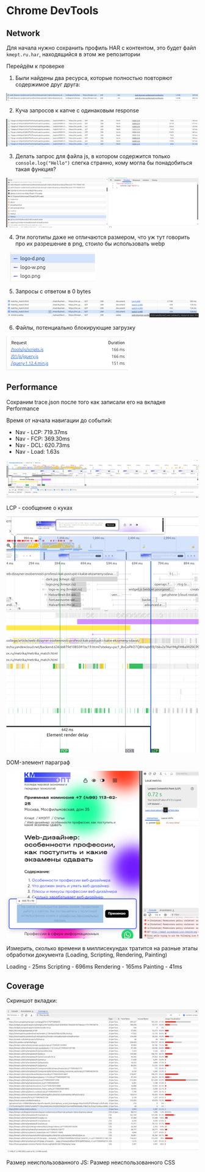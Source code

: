 # Chrome DevTools

## Network

Для начала нужно сохранить профиль HAR с контентом, это будет файл `kmept.ru.har`, находящийся в этом же репозитории

Перейдём к проверке

1. Были найдены два ресурса, которые полностью повторяют содержимое друг друга:

![image](./xhr-double.png)

2. Куча запросов к капче с одинаковым response

![image](./captcha.png)

3. Делать запрос для файла js, в котором содержится только `console.log("Hello")` слегка странно, кому могла бы понадобиться такая функция?

![hello_image](./hello-js.png)

4. Эти логотипы даже не отличаются размером, что уж тут говорить про их разрешение в png, стоило бы использовать webp

![logo](./logo.png)

5. Запросы с ответом в 0 bytes

![metrika](./metrika.png)

6. Файлы, потенциально блокирующие загрузку

![blocking](./blocking.png)

## Performance

Сохраним trace.json после того как записали его на вкладке Performance

Время от начала навигации до событий:

 - Nav - LCP: 719.37ms
 - Nav - FCP: 369.30ms
 - Nav - DCL: 620.73ms
 - Nav - Load: 1.63s

![perf](./perf.png)

LCP - сообщение о куках

![lcp](./lcp.png)

DOM-элемент параграф <p/>

![dom-lcp](./dom-lcp.png)

Измерить, сколько времени в миллисекундах тратится на разные этапы обработки документа (Loading, Scripting, Rendering, Painting)

Loading - 25ms
Scripting - 696ms
Rendering - 165ms
Painting - 41ms

## Coverage

Скриншот вкладки:

![sources](./coverage.png)

Размер неиспользованного JS:
Размер неиспользованного CSS
